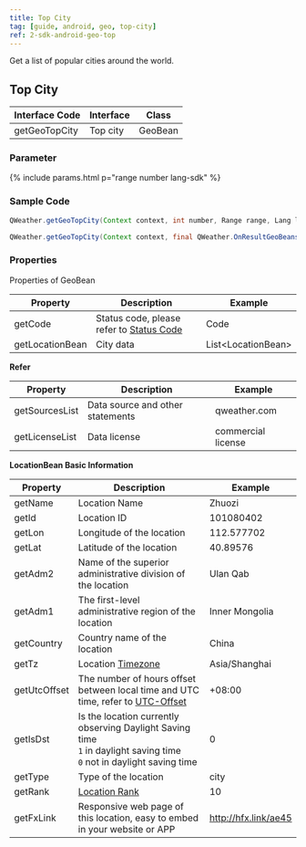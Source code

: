```yaml
---
title: Top City
tag: [guide, android, geo, top-city]
ref: 2-sdk-android-geo-top
---
```


Get a list of popular cities around the world.


## Top City

| Interface Code| Interface  | Class |
| ------------ | ------------- | ------- |
| getGeoTopCity| Top city  | GeoBean |

### Parameter

{% include params.html p="range number lang-sdk" %}

### Sample Code

```java
QWeather.getGeoTopCity(Context context, int number, Range range, Lang lang, final QWeather.OnResultGeoBeansListener listener);

QWeather.getGeoTopCity(Context context, final QWeather.OnResultGeoBeansListener listener);
```

### Properties

Properties of GeoBean

| Property | Description | Example |
| --------------- | -------- | ------------------------ |
| getCode | Status code, please refer to [Status Code](/en/docs/resource/status-code/) | Code |
| getLocationBean | City data | List&lt;LocationBean&gt; |


**Refer**

| Property | Description | Example |
| -------------- | ------------ | ------------------ |
| getSourcesList | Data source and other statements | qweather.com |
| getLicenseList | Data license | commercial license |


**LocationBean Basic Information**

| Property | Description | Example |
| ------------ | ------------------------------------------- | ------------- |
| getName | Location Name | Zhuozi |
| getId | Location ID | 101080402 |
| getLon | Longitude of the location | 112.577702 |
| getLat | Latitude of the location| 40.89576 |
| getAdm2 | Name of the superior administrative division of the location | Ulan Qab |
| getAdm1 | The first-level administrative region of the location | Inner Mongolia |
| getCountry | Country name of the location | China |
| getTz | Location [Timezone](/en/docs/resource/glossary#timezone) | Asia/Shanghai |
| getUtcOffset | The number of hours offset between local time and UTC time, refer to [UTC-Offset](/en/docs/resource/glossary#utc-offset) | +08:00 |
| getIsDst | Is the location currently observing Daylight Saving time<br />`1` in daylight saving time <br /> `0` not in daylight saving time | 0 |
| getType | Type of the location | city |
| getRank | [Location Rank](/en/docs/resource/glossary#rank) | 10 |
| getFxLink | Responsive web page of this location, easy to embed in your website or APP | http://hfx.link/ae45 |
